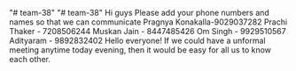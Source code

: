 "# team-38" 
"# team-38" 
Hi guys
Please add your phone numbers and names so that we can communicate
Pragnya Konakalla-9029037282
Prachi Thaker - 7208506244
Muskan Jain - 8447485426
Om Singh - 9929510567
Adityaram - 9892832402
Hello everyone!
If we could have a unformal meeting anytime today evening, then it would be easy for all us to know each other. 
